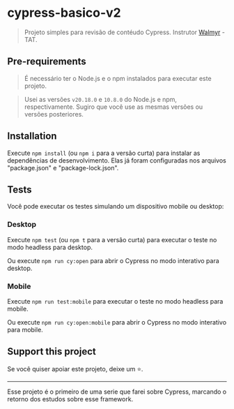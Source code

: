 # cypress-basico-v2

> Projeto simples para revisão de contéudo Cypress. Instrutor [Walmyr](https://walmyr.dev) - TAT. 


## Pre-requirements

> É necessário ter o Node.js e o npm instalados para executar este projeto.

> Usei as versões `v20.18.0` e `10.8.0` do Node.js e npm, respectivamente. Sugiro que você use as mesmas versões ou versões posteriores.


## Installation

Execute `npm install` (ou `npm i` para a versão curta) para instalar as dependências de desenvolvimento. Elas já foram configuradas nos arquivos "package.json" e "package-lock.json".


## Tests

Você pode executar os testes simulando um dispositivo mobile ou desktop:

### Desktop

Execute `npm test` (ou `npm t` para a versão curta) para executar o teste no modo headless para desktop.

Ou execute `npm run cy:open` para abrir o Cypress no modo interativo para desktop.


### Mobile

Execute `npm run test:mobile` para executar o teste no modo headless para mobile.

Ou execute `npm run cy:open:mobile` para abrir o Cypress no modo interativo para mobile.


## Support this project

Se você quiser apoiar este projeto, deixe um ⭐.

___

Esse projeto é o primeiro de uma serie que farei sobre Cypress, marcando o retorno dos estudos sobre esse framework.  
